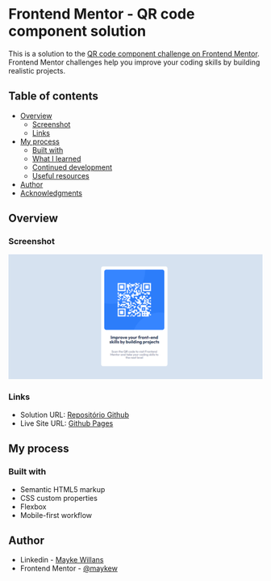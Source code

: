 # Frontend Mentor - QR code component solution

This is a solution to the [QR code component challenge on Frontend Mentor](https://www.frontendmentor.io/challenges/qr-code-component-iux_sIO_H). Frontend Mentor challenges help you improve your coding skills by building realistic projects.

## Table of contents

- [Overview](#overview)
  - [Screenshot](#screenshot)
  - [Links](#links)
- [My process](#my-process)
  - [Built with](#built-with)
  - [What I learned](#what-i-learned)
  - [Continued development](#continued-development)
  - [Useful resources](#useful-resources)
- [Author](#author)
- [Acknowledgments](#acknowledgments)

## Overview

### Screenshot

![Screenshot](./images/screenshot.png "Screenshot")

### Links

- Solution URL: [Repositório Github](https://github.com/maykew/qr-code-component.github.io)
- Live Site URL: [Github Pages](https://github.com/qr-code-component.github.io)

## My process

### Built with

- Semantic HTML5 markup
- CSS custom properties
- Flexbox
- Mobile-first workflow

## Author

- Linkedin - [Mayke Willans](https://www.your-site.com)
- Frontend Mentor - [@maykew](https://www.frontendmentor.io/profile/maykew)
